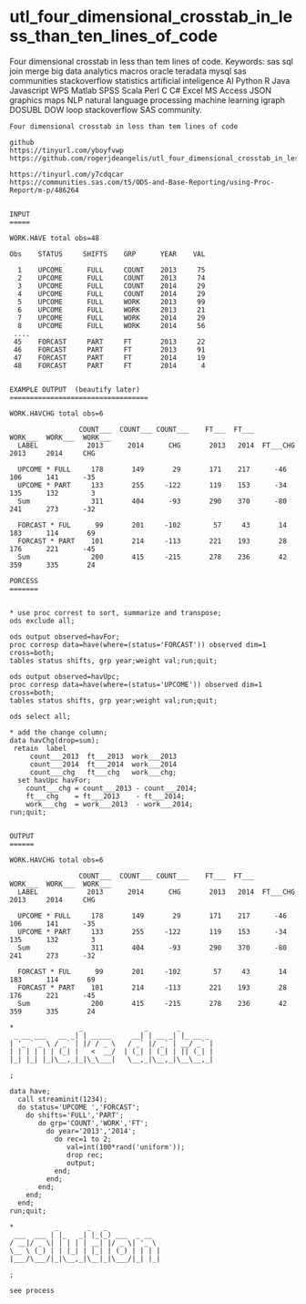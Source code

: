 # utl_four_dimensional_crosstab_in_less_than_ten_lines_of_code
Four dimensional crosstab in  less than tem lines of code.  Keywords: sas sql join merge big data analytics macros oracle teradata mysql sas communities stackoverflow statistics artificial inteligence AI Python R Java Javascript WPS Matlab SPSS Scala Perl C C# Excel MS Access JSON graphics maps NLP natural language processing machine learning igraph DOSUBL DOW loop stackoverflow SAS community.

    Four dimensional crosstab in less than tem lines of code

    github
    https://tinyurl.com/yboyfvwp
    https://github.com/rogerjdeangelis/utl_four_dimensional_crosstab_in_less_than_ten_lines_of_code

    https://tinyurl.com/y7cdqcar
    https://communities.sas.com/t5/ODS-and-Base-Reporting/using-Proc-Report/m-p/486264


    INPUT
    =====

    WORK.HAVE total obs=48

    Obs    STATUS     SHIFTS    GRP      YEAR    VAL

      1    UPCOME      FULL     COUNT    2013     75
      2    UPCOME      FULL     COUNT    2013     74
      3    UPCOME      FULL     COUNT    2014     29
      4    UPCOME      FULL     COUNT    2014     29
      5    UPCOME      FULL     WORK     2013     99
      6    UPCOME      FULL     WORK     2013     21
      7    UPCOME      FULL     WORK     2014     29
      8    UPCOME      FULL     WORK     2014     56
     ....
     45    FORCAST     PART     FT       2013     22
     46    FORCAST     PART     FT       2013     91
     47    FORCAST     PART     FT       2014     19
     48    FORCAST     PART     FT       2014      4


    EXAMPLE OUTPUT  (beautify later)
    ==================================

    WORK.HAVCHG total obs=6

                     COUNT___  COUNT___ COUNT___    FT___  FT___              WORK___  WORK___  WORK___
      LABEL            2013      2014      CHG       2013   2014  FT___CHG      2013     2014     CHG

      UPCOME * FULL     178       149       29       171    217      -46        106      141      -35
      UPCOME * PART     133       255     -122       119    153      -34        135      132        3
      Sum               311       404      -93       290    370      -80        241      273      -32

      FORCAST * FUL      99       201     -102        57     43       14        183      114       69
      FORCAST * PART    101       214     -113       221    193       28        176      221      -45
      Sum               200       415     -215       278    236       42        359      335       24

    PORCESS
    =======


    * use proc correst to sort, summarize and transpose;
    ods exclude all;

    ods output observed=havFor;
    proc corresp data=have(where=(status='FORCAST')) observed dim=1 cross=both;
    tables status shifts, grp year;weight val;run;quit;

    ods output observed=havUpc;
    proc corresp data=have(where=(status='UPCOME')) observed dim=1 cross=both;
    tables status shifts, grp year;weight val;run;quit;

    ods select all;

    * add the change column;
    data havChg(drop=sum);
     retain  label
         count___2013  ft___2013  work___2013
         count___2014  ft___2014  work___2014
         count___chg   ft___chg   work___chg;
      set havUpc havFor;
        count___chg = count___2013 - count___2014;
        ft___chg    = ft___2013    - ft___2014;
        work___chg  = work___2013  - work___2014;
    run;quit;


    OUTPUT
    ======

    WORK.HAVCHG total obs=6

                     COUNT___  COUNT___ COUNT___    FT___  FT___              WORK___  WORK___  WORK___
      LABEL            2013      2014      CHG       2013   2014  FT___CHG      2013     2014     CHG

      UPCOME * FULL     178       149       29       171    217      -46        106      141      -35
      UPCOME * PART     133       255     -122       119    153      -34        135      132        3
      Sum               311       404      -93       290    370      -80        241      273      -32

      FORCAST * FUL      99       201     -102        57     43       14        183      114       69
      FORCAST * PART    101       214     -113       221    193       28        176      221      -45
      Sum               200       415     -215       278    236       42        359      335       24

    *                _               _       _
     _ __ ___   __ _| | _____     __| | __ _| |_ __ _
    | '_ ` _ \ / _` | |/ / _ \   / _` |/ _` | __/ _` |
    | | | | | | (_| |   <  __/  | (_| | (_| | || (_| |
    |_| |_| |_|\__,_|_|\_\___|   \__,_|\__,_|\__\__,_|

    ;

    data have;
      call streaminit(1234);
      do status='UPCOME ','FORCAST';
        do shifts='FULL','PART';
           do grp='COUNT','WORK','FT';
             do year='2013','2014';
               do rec=1 to 2;
                  val=int(100*rand('uniform'));
                  drop rec;
                  output;
               end;
             end;
           end;
        end;
      end;
    run;quit;

    *          _       _   _
     ___  ___ | |_   _| |_(_) ___  _ __
    / __|/ _ \| | | | | __| |/ _ \| '_ \
    \__ \ (_) | | |_| | |_| | (_) | | | |
    |___/\___/|_|\__,_|\__|_|\___/|_| |_|

    ;

    see process

